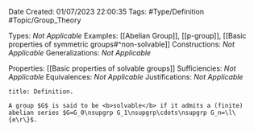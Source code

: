 <div class="topSpace"></div>

Date Created: 01/07/2023 22:00:35
Tags: #Type/Definition #Topic/Group_Theory

Types: <i>Not Applicable</i>
Examples: [[Abelian Group]], [[p-group]], [[Basic properties of symmetric groups#^non-solvable]]
Constructions: <i>Not Applicable</i>
Generalizations: <i>Not Applicable</i>

Properties: [[Basic properties of solvable groups]]
Sufficiencies: <i>Not Applicable</i>
Equivalences: <i>Not Applicable</i>
Justifications: <i>Not Applicable</i>

``` ad-Definition
title: Definition.

A group $G$ is said to be <b>solvable</b> if it admits a (finite) abelian series $G=G_0\nsupgrp G_1\nsupgrp\cdots\nsupgrp G_n=\l\{e\r\}$.

```
